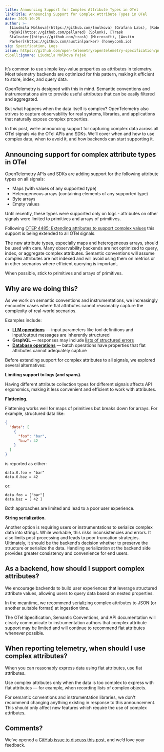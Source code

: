 ```yaml
---
title: Announcing Support for Complex Attribute Types in OTel
linkTitle: Announcing Support for Complex Attribute Types in OTel
date: 2025-10-25
author: >-
  [Liudmila Molkova](https://github.com/lmolkova) (Grafana Labs), [Robert
  Pajak](https://github.com/pellared) (Splunk), [Trask
  Stalnaker](https://github.com/trask) (Microsoft), [Austin
  Parker](https://github.com/austinlparker) (honeycomb.io)
sig: Specification, Logs
issue: https://github.com/open-telemetry/opentelemetry-specification/pull/4485
cSpell:ignore: Liudmila Molkova Pajak
---
```


It’s common to use simple key-value properties as attributes in telemetry. Most
telemetry backends are optimized for this pattern, making it efficient to store,
index, and query data.

OpenTelemetry is designed with this in mind. Semantic conventions and
instrumentations aim to provide useful attributes that can be easily filtered
and aggregated.

But what happens when the data itself is complex? OpenTelemetry also strives to
capture observability for real systems, libraries, and applications that
naturally expose complex properties.

In this post, we’re announcing support for capturing complex data across all
OTel signals via the OTel APIs and SDKs. We’ll cover when and how to use complex
data, when to avoid it, and how backends can start supporting it.

## Announcing support for complex attribute types in OTel

OpenTelemetry APIs and SDKs are adding support for the following attribute types
on all signals:

- Maps (with values of any supported type)
- Heterogeneous arrays (containing elements of any supported type)
- Byte arrays
- Empty values

Until recently, these types were supported only on logs - attributes on other
signals were limited to primitives and arrays of primitives.

Following
[OTEP 4485: Extending attributes to support complex values](https://github.com/open-telemetry/opentelemetry-specification/blob/v1.49.0/oteps/4485-extending-attributes-to-support-complex-values.md)
this support is being extended to all OTel signals.

The new attribute types, especially maps and heterogeneous arrays, should be
used with care. Many observability backends are not optimized to query, index,
or aggregate complex attributes. Semantic conventions will assume complex
attributes are not indexed and will avoid using them on metrics or in other
scenarios where efficient querying is important.

When possible, stick to primitives and arrays of primitives.

## Why are we doing this?

As we work on semantic conventions and instrumentations, we increasingly
encounter cases where flat attributes cannot reasonably capture the complexity
of real-world scenarios.

Examples include:

- **[LLM operations](/docs/specs/semconv/gen-ai/non-normative/examples-llm-calls)**
  — input parameters like tool definitions and input/output messages are
  inherently structured
- **GraphQL** — responses may include
  [lists of structured errors](https://graphql.org/learn/response/#errors)
- **[Database operations](/docs/specs/semconv/database/database-spans)** — batch
  operations have properties that flat attributes cannot adequately capture

Before extending support for complex attributes to all signals, we explored
several alternatives:

**Limiting support to logs (and spans).**

Having different attribute collection types for different signals affects API
ergonomics, making it less convenient and efficient to work with attributes.

**Flattening.**

Flattening works well for maps of primitives but breaks down for arrays. For
example, structured data like:

```json
{
  "data": [
    {
      "foo": "bar",
      "baz": 42
    }
  ]
}
```

is reported as either:

```text
data.0.foo = "bar"
data.0.baz = 42
```

or:

```text
data.foo = ["bar"]
data.baz = [ 42 ]
```

Both approaches are limited and lead to a poor user experience.

**String serialization.**

Another option is requiring users or instrumentations to serialize complex data
into strings. While workable, this risks inconsistencies and errors. It also
limits post-processing and leads to poor truncation strategies. Ultimately, it
should be the backend’s decision whether to preserve the structure or serialize
the data. Handling serialization at the backend side provides greater
consistency and convenience for end users.

## As a backend, how should I support complex attributes?

We encourage backends to build user experiences that leverage structured
attribute values, allowing users to query data based on nested properties.

In the meantime, we recommend serializing complex attributes to JSON (or another
suitable format) at ingestion time.

The OTel Specification, Semantic Conventions, and API documentation will clearly
communicate to instrumentation authors that complex attribute support may be
limited and will continue to recommend flat attributes whenever possible.

## When reporting telemetry, when should I use complex attributes?

When you can reasonably express data using flat attributes, use flat attributes.

Use complex attributes only when the data is too complex to express with flat
attributes — for example, when recording lists of complex objects.

For semantic conventions and instrumentation libraries, we don't recommend
changing anything existing in response to this announcement. This should only
affect new features which require the use of complex attributes.

## Comments?

We’ve opened a
[GitHub issue to discuss this post](https://github.com/open-telemetry/community/issues/TODO),
and we’d love your feedback.
